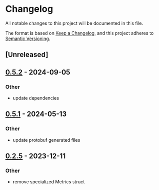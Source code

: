 # Changelog
All notable changes to this project will be documented in this file.

The format is based on [Keep a Changelog](https://keepachangelog.com/en/1.0.0/),
and this project adheres to [Semantic Versioning](https://semver.org/spec/v2.0.0.html).

## [Unreleased]

## [0.5.2](https://github.com/crabnebula-dev/devtools/compare/devtools-wire-format-v0.5.1...devtools-wire-format-v0.5.2) - 2024-09-05

### Other
- update dependencies

## [0.5.1](https://github.com/crabnebula-dev/devtools/compare/devtools-wire-format-v0.5.0...devtools-wire-format-v0.5.1) - 2024-05-13

### Other
- update protobuf generated files

## [0.2.5](https://github.com/crabnebula-dev/devtools/compare/devtools-wire-format-v0.2.4...devtools-wire-format-v0.2.5) - 2023-12-11

### Other
- remove specialized Metrics struct
